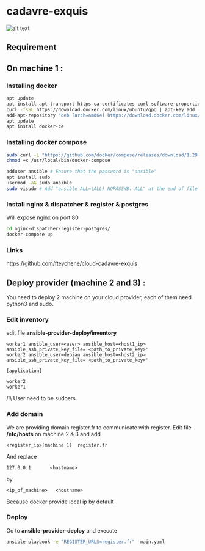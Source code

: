 # cadavre-exquis

![alt text](https://i.imgur.com/Jtd2vmm.png)

## Requirement
## On machine 1 :

### Installing docker
```bash
apt update
apt install apt-transport-https ca-certificates curl software-properties-common
curl -fsSL https://download.docker.com/linux/ubuntu/gpg | apt-key add -
add-apt-repository "deb [arch=amd64] https://download.docker.com/linux/ubuntu focal stable"
apt update
apt install docker-ce
```

### Installing docker compose
```bash
sudo curl -L "https://github.com/docker/compose/releases/download/1.29.2/docker-compose-$(uname -s)-$(uname -m)" -o /usr/local/bin/docker-compose
chmod +x /usr/local/bin/docker-compose
```

```bash
adduser ansible # Ensure that the password is "ansible"
apt install sudo
usermod -aG sudo ansible
sudo visudo # Add "ansible ALL=(ALL) NOPASSWD: ALL" at the end of file

```

### Install nginx & dispatcher & register & postgres

Will expose nginx on port 80
```bash
cd nginx-dispatcher-register-postgres/
docker-compose up
```
### Links

https://github.com/fteychene/cloud-cadavre-exquis

## Deploy provider (machine 2 and 3) :
You need to deploy 2 machine on your cloud provider, each of them need python3 and sudo.

### Edit inventory
edit file **ansible-provider-deploy/inventory**
```config
worker1 ansible_user=<user> ansible_host=<host1_ip> ansible_ssh_private_key_file='<path_to_private_key>'
worker2 ansible_user=debian ansible_host=<host2_ip>  ansible_ssh_private_key_file='<path_to_private_key>'

[application]

worker2
worker1 
```
/!\ User need to be sudoers

### Add domain
We are providing domain register.fr to communicate with register.
Edit file **/etc/hosts** on machine 2 & 3 and add 
```
<register_ip>(machine 1)  register.fr
```
And replace 
```
127.0.0.1       <hostname>
``` 
by
```
<ip_of_machine>   <hostname>
``` 
Because docker provide local ip by default

### Deploy
Go to **ansible-provider-deploy** and execute 
```bash
ansible-playbook -e "REGISTER_URLS=register.fr"  main.yaml
```




